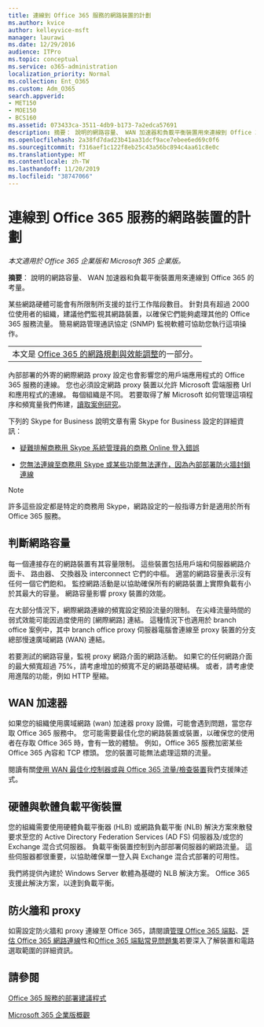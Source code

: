 ```yaml
---
title: 連線到 Office 365 服務的網路裝置的計劃
ms.author: kvice
author: kelleyvice-msft
manager: laurawi
ms.date: 12/29/2016
audience: ITPro
ms.topic: conceptual
ms.service: o365-administration
localization_priority: Normal
ms.collection: Ent_O365
ms.custom: Adm_O365
search.appverid:
- MET150
- MOE150
- BCS160
ms.assetid: 073433ca-3511-4db9-b173-7a2edca57691
description: 摘要： 說明的網路容量、 WAN 加速器和負載平衡裝置用來連線到 Office 365 的考量。
ms.openlocfilehash: 2a38fd7dad23b41aa31dcf9ace7ebee6ed69c0f6
ms.sourcegitcommit: f316aef1c122f8eb25c43a56bc894c4aa61c8e0c
ms.translationtype: MT
ms.contentlocale: zh-TW
ms.lasthandoff: 11/20/2019
ms.locfileid: "38747066"
---
```

# <a name="plan-for-network-devices-that-connect-to-office-365-services"></a>連線到 Office 365 服務的網路裝置的計劃

*本文適用於 Office 365 企業版和 Microsoft 365 企業版。*
  
**摘要**： 說明的網路容量、 WAN 加速器和負載平衡裝置用來連線到 Office 365 的考量。

某些網路硬體可能會有所限制所支援的並行工作階段數目。 針對具有超過 2000 位使用者的組織，建議他們監視其網路裝置，以確保它們能夠處理其他的 Office 365 服務流量。 簡易網路管理通訊協定 (SNMP) 監視軟體可協助您執行這項操作。

||
|:-----|
| 本文是 [Office 365 的網路規劃與效能調整](https://aka.ms/tune)的一部分。|

內部部署的外寄的網際網路 proxy 設定也會影響您的用戶端應用程式的 Office 365 服務的連線。 您也必須設定網路 proxy 裝置以允許 Microsoft 雲端服務 Url 和應用程式的連線。 每個組織是不同。 若要取得了解 Microsoft 如何管理這項程序和頻寬量我們佈建，[讀取案例研究](https://www.microsoft.com/itshowcase/Article/Content/631/Optimizing-network-performance-for-Microsoft-Office-365)。
  
下列的 Skype for Business 說明文章有需 Skype for Business 設定的詳細資訊：
  
- [疑難排解商務用 Skype 系統管理員的商務 Online 登入錯誤](https://docs.microsoft.com/skypeforbusiness/set-up-skype-for-business-online/troubleshooting-sign-in-errors-for-admins)

- [您無法連線至商務用 Skype 或某些功能無法運作，因為內部部署防火牆封鎖連線](https://go.microsoft.com/fwlink/p/?LinkID=243625)

> [!NOTE]
> 許多這些設定都是特定的商務用 Skype，網路設定的一般指導方針是適用於所有 Office 365 服務。
  
## <a name="determining-network-capacity"></a>判斷網路容量

每一個連接存在的網路裝置有其容量限制。 這些裝置包括用戶端和伺服器網路介面卡、 路由器、 交換器及 interconnect 它們的中樞。 適當的網路容量表示沒有任何一個它們飽和。 監控網路活動是以協助確保所有的網路裝置上實際負載有小於其最大的容量。 網路容量影響 proxy 裝置的效能。
  
在大部分情況下，網際網路連線的頻寬設定預設流量的限制。 在尖峰流量時間的弱式效能可能因過度使用的 [網際網路] 連結。 這種情況下也適用於 branch office 案例中，其中 branch office proxy 伺服器電腦會連線至 proxy 裝置的分支總部慢速廣域網路 (WAN) 連結。
  
若要測試的網路容量，監視 proxy 網路介面的網路活動。 如果它的任何網路介面的最大頻寬超過 75%，請考慮增加的頻寬不足的網路基礎結構。 或者，請考慮使用進階的功能，例如 HTTP 壓縮。
  
## <a name="wan-accelerators"></a>WAN 加速器

如果您的組織使用廣域網路 (wan) 加速器 proxy 設備，可能會遇到問題，當您存取 Office 365 服務中。 您可能需要最佳化您的網路裝置或裝置，以確保您的使用者在存取 Office 365 時，會有一致的體驗。 例如，Office 365 服務加密某些 Office 365 內容和 TCP 標頭。 您的裝置可能無法處理這類的流量。
  
閱讀有關[使用 WAN 最佳化控制器或與 Office 365 流量/檢查裝置](https://support.microsoft.com/kb/2690045)我們支援陳述式。
  
## <a name="hardware-and-software-load-balancing-devices"></a>硬體與軟體負載平衡裝置

您的組織需要使用硬體負載平衡器 (HLB) 或網路負載平衡 (NLB) 解決方案來散發要求至您的 Active Directory Federation Services (AD FS) 伺服器及/或您的 Exchange 混合式伺服器。 負載平衡裝置控制到內部部署伺服器的網路流量。 這些伺服器都很重要，以協助確保單一登入與 Exchange 混合式部署的可用性。
  
我們將提供內建於 Windows Server 軟體為基礎的 NLB 解決方案。 Office 365 支援此解決方案，以達到負載平衡。
  
## <a name="firewalls-and-proxies"></a>防火牆和 proxy

如需設定防火牆和 proxy 連線至 Office 365，請閱讀[管理 Office 365 端點](https://support.office.com/article/99cab9d4-ef59-4207-9f2b-3728eb46bf9a)、[評估 Office 365 網路連線](assessing-network-connectivity.md)性和[Office 365 端點常見問題集](https://support.office.com/article/d4088321-1c89-4b96-9c99-54c75cae2e6d)若要深入了解裝置和電路選取範圍的詳細資訊。
  
## <a name="see-also"></a>請參閱

[Office 365 服務的部署建議程式](deployment-advisors-for-office-365.md)

[Microsoft 365 企業版概觀](https://docs.microsoft.com/microsoft-365/enterprise/microsoft-365-overview)
